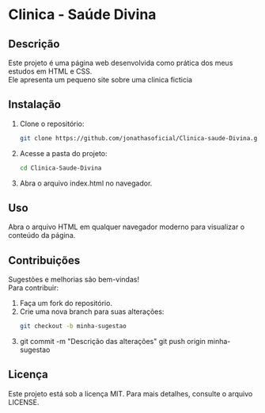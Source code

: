 # Clinica - Saúde Divina
 
## Descrição
Este projeto é uma página web desenvolvida como prática dos meus estudos em HTML e CSS.  
Ele apresenta um pequeno site sobre uma clinica ficticia 

## Instalação
1. Clone o repositório:
   ```bash
   git clone https://github.com/jonathasoficial/Clinica-saude-Divina.git

2. Acesse a pasta do projeto:
    ```bash
    cd Clinica-Saude-Divina

3. Abra o arquivo index.html no navegador.

## Uso
Abra o arquivo HTML em qualquer navegador moderno para visualizar o conteúdo da página.  

## Contribuições
Sugestões e melhorias são bem-vindas!  
Para contribuir:
1. Faça um fork do repositório.  
2. Crie uma nova branch para suas alterações:
   ```bash
   git checkout -b minha-sugestao

3. git commit -m "Descrição das alterações"
   git push origin minha-sugestao

## Licença
Este projeto está sob a licença MIT. Para mais detalhes, consulte o arquivo LICENSE.
